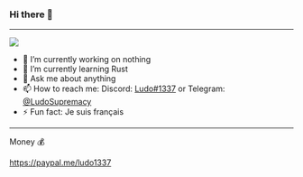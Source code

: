 ### Hi there 👋

---

![](https://dcbadge.vercel.app/api/shield/995076524732592188?style=flat)

- 🔭 I’m currently working on nothing
- 🌱 I’m currently learning Rust
- 💬 Ask me about anything
- 📫 How to reach me: Discord: [Ludo#1337](https://discord.com/users/995076524732592188/) or Telegram: [@LudoSupremacy](https://t.me/LudoSupremacy)
- ⚡ Fun fact: Je suis français

---

Money 💰

https://paypal.me/ludo1337
